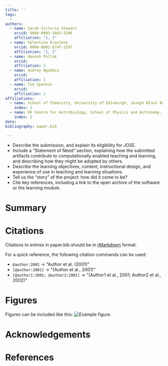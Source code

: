 ```yaml
---
title: ''
tags:
  - 
authors:
  - name: Sarah Victoria Stewart
    orcid: 0000-0003-1663-5206
    affiliation: "1, 2"
  - name: Valentina Erastova
    orcid: 0000-0002-6747-3297
    affiliation: "1, 2"
  - name: Hannah Pollak
    orcid: 
    affiliation: 1
  - name: Audrey Ngambia
    orcid: 
    affiliation: 1
  - name: Tim Spankie
    orcid: 
    affiliation: 1
affiliations:
  - name: School of Chemistry, University of Edinburgh, Joseph Black Building, David Brewster Road, Edinburgh EH9 3FJ, United Kingdom
    index: 1
  - name: UK Centre for Astrobiology, School of Physics and Astronomy, University of Edinburgh, James Clerk Maxwell Building, Peter Guthrie Tait Road, Edinburgh EH9 3FD, United Kingdom
    index: 2
date: 
bibliography: paper.bib

---
```


 - Describe the submission, and explain its eligibility for JOSE.
 - Include a “Statement of Need” section, explaining how the submitted artifacts contribute to computationally enabled teaching and learning, and describing how they might be adopted by others.
 - Describe the learning objectives, content, instructional design, and experience of use in teaching and learning situations.
 - Tell us the “story” of the project: how did it come to be?
 - Cite key references, including a link to the open archive of the software or the learning module.

# Summary



# Citations

Citations to entries in paper.bib should be in
[rMarkdown](http://rmarkdown.rstudio.com/authoring_bibliographies_and_citations.html)
format.

For a quick reference, the following citation commands can be used:
- `@author:2001`  ->  "Author et al. (2001)"
- `[@author:2001]` -> "(Author et al., 2001)"
- `[@author1:2001; @author2:2001]` -> "(Author1 et al., 2001; Author2 et al., 2002)"

# Figures

Figures can be included like this: ![Example figure.](figure.png)

# Acknowledgements



# References
